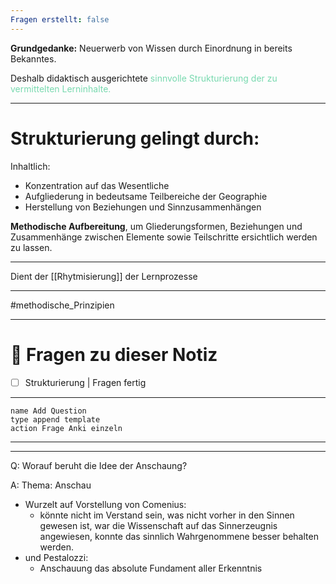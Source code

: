```yaml
---
Fragen erstellt: false
---
```

**Grundgedanke:** Neuerwerb von Wissen durch Einordnung in bereits Bekanntes.

Deshalb didaktisch ausgerichtete <span style="color:#78d9af">sinnvolle Strukturierung der zu vermittelten Lerninhalte. 
</span>

---
# Strukturierung gelingt durch:

Inhaltlich:
- Konzentration auf das Wesentliche
- Aufgliederung in bedeutsame Teilbereiche der Geographie
- Herstellung von Beziehungen und Sinnzusammenhängen

**Methodische Aufbereitung**, um Gliederungsformen, Beziehungen und Zusammenhänge zwischen Elemente sowie Teilschritte ersichtlich werden zu lassen. 

---

Dient der [[Rhytmisierung]] der Lernprozesse

---

#methodische_Prinzipien 

---
# 🔎 Fragen zu dieser Notiz

- [ ] Strukturierung  | Fragen fertig

---

```button
name Add Question
type append template
action Frage Anki einzeln
```
___
---

Q: Worauf beruht die Idee der Anschaung?

A: Thema: Anschau
- Wurzelt auf Vorstellung von Comenius:
	- könnte nicht im Verstand sein, was nicht vorher in den Sinnen gewesen ist, war die Wissenschaft auf das Sinnerzeugnis angewiesen, konnte das sinnlich Wahrgenommene besser behalten werden.
- und Pestalozzi: 
	- Anschauung das absolute Fundament aller Erkenntnis
<!--ID: 1711734309832-->








